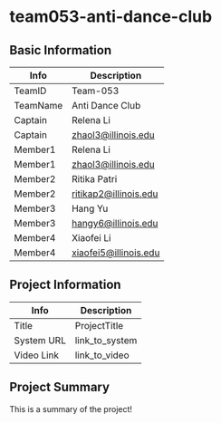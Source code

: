 # team053-anti-dance-club

## Basic Information

|   Info      |        Description     |
| ----------- | ---------------------- |
| TeamID      |        Team-053        |
| TeamName    |    Anti Dance Club     |
| Captain     |       Relena Li        |
| Captain     |   zhaol3@illinois.edu  |
| Member1     |       Relena Li        |
| Member1     |   zhaol3@illinois.edu  |
| Member2     |       Ritika Patri     |
| Member2     |  ritikap2@illinois.edu |
| Member3     |        Hang Yu         |
| Member3     |   hangy6@illinois.edu  |
| Member4     |        Xiaofei Li      |
| Member4     | xiaofei5@illinois.edu  |

## Project Information

|   Info      |        Description     |
| ----------- | ---------------------- |
|  Title      |       ProjectTitle     |
| System URL  |      link_to_system    |
| Video Link  |      link_to_video     |

## Project Summary

This is a summary of the project!
